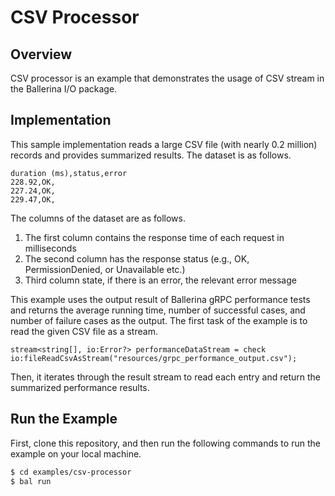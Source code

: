 # CSV Processor

## Overview

CSV processor is an example that demonstrates the usage of CSV stream in the Ballerina I/O package.

## Implementation

This sample implementation reads a large CSV file (with nearly 0.2 million) records and provides summarized results. The dataset is as follows.

```csv
duration (ms),status,error
228.92,OK,
227.24,OK,
229.47,OK,
```

The columns of the dataset are as follows.
1. The first column contains the response time of each request in milliseconds
2. The second column has the response status (e.g., OK, PermissionDenied, or Unavailable etc.)
3. Third column state, if there is an error, the relevant error message

This example uses the output result of Ballerina gRPC performance tests and returns the average running time, number of successful cases, and number of failure cases as the output. The first task of the example is to read the given CSV file as a stream.

```ballerina
stream<string[], io:Error?> performanceDataStream = check io:fileReadCsvAsStream("resources/grpc_performance_output.csv");
```

Then, it iterates through the result stream to read each entry and return the summarized performance results.

## Run the Example

First, clone this repository, and then run the following commands to run the example on your local machine.

```sh
$ cd examples/csv-processor
$ bal run
```

